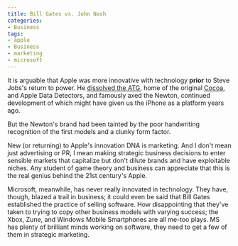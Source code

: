 ```yaml
---
title: Bill Gates vs. John Nash
categories:
- Business
tags:
- apple
- Business
- marketing
- microsoft
---
```


It is arguable that Apple was more innovative with technology **prior** to Steve Jobs's return to power.  He [dissolved the ATG][1], home of the original [Cocoa][2], and Apple Data Detectors, and famously axed the Newton, continued development of which might have given us the iPhone as a platform years ago.

But the Newton's brand had been tainted by the poor handwriting recognition of the first models and a clunky form factor.

New (or returning) to Apple's innovation DNA is marketing.  And I don't mean just advertising or PR, I mean making strategic business decisions to enter sensible markets that capitalize but don't dilute brands and have exploitable niches.  Any student of game theory and business can appreciate that this is the real genius behind the 21st century's Apple.

Microsoft, meanwhile, has never really innovated in technology.  They have, though, blazed a trail in business; it could even be said that Bill Gates established the practice of selling software.  How disappointing that they've taken to trying to copy other business models with varying success; the Xbox, Zune, and Windows Mobile Smartphones are all me-too plays.  MS has plenty of brilliant minds working on software, they need to get a few of them in strategic marketing.

   [1]: http://news.com.com/Apple+shutters+Advanced+Technology+Group/2100-1001_3-203996.html
   [2]: http://db.tidbits.com/article/05437
